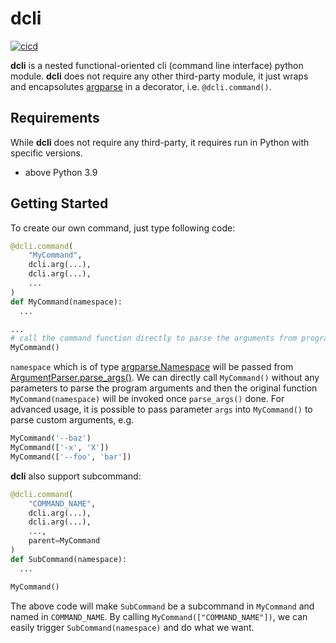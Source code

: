 # dcli

[![cicd](https://github.com/vNaonLu/dcli/actions/workflows/cicd.yml/badge.svg)](https://github.com/vNaonLu/dcli/actions)

**dcli** is a nested functional-oriented cli (command line interface) python module. **dcli** does not require any other third-party module, it just wraps and encapsolutes [argparse](https://docs.python.org/3/library/argparse.html) in a decorator, i.e. `@dcli.command()`.

## Requirements

While **dcli** does not require any third-party, it requires run in Python with specific versions.

- above Python 3.9

## Getting Started

To create our own command, just type following code:

```python
@dcli.command(
    "MyCommand",
    dcli.arg(...),
    dcli.arg(...),
    ...
)
def MyCommand(namespace):
  ...

...
# call the command function directly to parse the arguments from program.
MyCommand()
```

`namespace` which is of type [argparse.Namespace](https://docs.python.org/3/library/argparse.html#the-namespace-object) will be passed from [ArgumentParser.parse_args()](https://docs.python.org/3/library/argparse.html#argparse.ArgumentParser.parse_args). We can directly call `MyCommand()` without any parameters to parse the program arguments and then the original function `MyCommand(namespace)` will be invoked once `parse_args()` done. For advanced usage, it is possible to pass parameter `args` into `MyCommand()` to parse custom arguments, e.g.

```python
MyCommand('--baz')
MyCommand(['-x', 'X'])
MyCommand(['--foo', 'bar'])
```

**dcli** also support subcommand:

``` python
@dcli.command(
    "COMMAND_NAME",
    dcli.arg(...),
    dcli.arg(...),
    ...,
    parent=MyCommand
)
def SubCommand(namespace):
  ...

MyCommand()
```

The above code will make `SubCommand` be a subcommand in `MyCommand` and named in `COMMAND_NAME`. By calling `MyCommand(["COMMAND_NAME"])`, we can easily trigger `SubCommand(namespace)` and do what we want.
